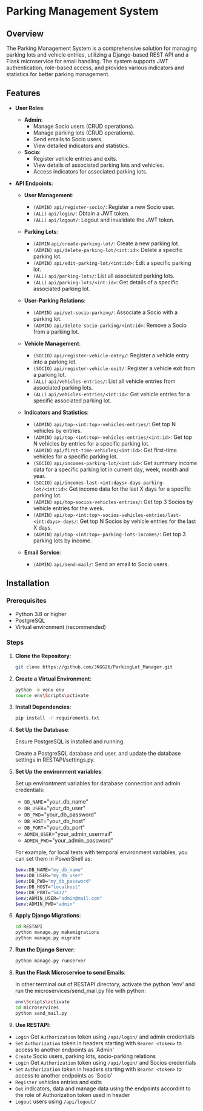 # Parking Management System

## Overview

The Parking Management System is a comprehensive solution for managing parking lots and vehicle entries, utilizing a Django-based REST API and a Flask microservice for email handling. The system supports JWT authentication, role-based access, and provides various indicators and statistics for better parking management.

## Features

- **User Roles**:
  - **Admin**:
    - Manage Socio users (CRUD operations).
    - Manage parking lots (CRUD operations).
    - Send emails to Socio users.
    - View detailed indicators and statistics.
  - **Socio**:
    - Register vehicle entries and exits.
    - View details of associated parking lots and vehicles.
    - Access indicators for associated parking lots.

- **API Endpoints**:
  - **User Management**:
    - `(ADMIN)` `api/register-socio/`: Register a new Socio user.
    - `(ALL)` `api/login/`: Obtain a JWT token.
    - `(ALL)` `api/logout/`: Logout and invalidate the JWT token.
  
  - **Parking Lots**:
    - `(ADMIN` `api/create-parking-lot/`: Create a new parking lot.
    - `(ADMIN)` `api/delete-parking-lot/<int:id>`: Delete a specific parking lot.
    - `(ADMIN)` `api/edit-parking-lot/<int:id>`: Edit a specific parking lot.
    - `(ALL)` `api/parking-lots/`: List all associated parking lots.
    - `(ALL)` `api/parking-lots/<int:id>`: Get details of a specific associated parking lot.

  - **User-Parking Relations**:
    - `(ADMIN)` `api/set-socio-parking/`: Associate a Socio with a parking lot.
    - `(ADMIN)` `api/delete-socio-parking/<int:id>`: Remove a Socio from a parking lot.
  
  - **Vehicle Management**:
    - `(SOCIO)` `api/register-vehicle-entry/`: Register a vehicle entry into a parking lot.
    - `(SOCIO)` `api/register-vehicle-exit/`: Register a vehicle exit from a parking lot.
    - `(ALL)` `api/vehicles-entries/`: List all vehicle entries from associated parking lots.
    - `(ALL)` `api/vehicles-entries/<int:id>`: Get vehicle entries for a specific associated parking lot.

  - **Indicators and Statistics**:
    - `(ADMIN)` `api/top-<int:top>-vehicles-entries/`: Get top N vehicles by entries.
    - `(ADMIN)` `api/top-<int:top>-vehicles-entries/<int:id>`: Get top N vehicles by entries for a specific parking lot.
    - `(ADMIN)` `api/first-time-vehicles/<int:id>`: Get first-time vehicles for a specific parking lot.
    - `(SOCIO)` `api/incomes-parking-lot/<int:id>`: Get summary income data for a specific parking lot in current day, week, month and year.
    - `(SOCIO)` `api/incomes-last-<int:days>-days-parking-lot/<int:id>`: Get income data for the last X days for a specific parking lot.
    - `(ADMIN)` `api/top-socios-vehicles-entries/`: Get top 3 Socios by vehicle entries for the week.
    - `(ADMIN)` `api/top-<int:top>-socios-vehicles-entries/last-<int:days>-days/`: Get top N Socios by vehicle entries for the last X days.
    - `(ADMIN)` `api/top-<int:top>-parking-lots-incomes/`: Get top 3 parking lots by income.

  - **Email Service**:
    - `(ADMIN)` `api/send-mail/`: Send an email to Socio users.

## Installation

### Prerequisites

- Python 3.8 or higher
- PostgreSQL
- Virtual environment (recommended)

### Steps

1. **Clone the Repository**:
    ```bash
    git clone https://github.com/JKGG26/ParkingLot_Manager.git
    ```

2. **Create a Virtual Environment**:
    ```bash
    python -m venv env
    source env\Scripts\activate
    ```

3. **Install Dependencies**:
    ```bash
    pip install -r requirements.txt
    ```

4. **Set Up the Database**:

    Ensure PostgreSQL is installed and running.

    Create a PostgreSQL database and user, and update the database settings in RESTAPI/settings.py.

5. **Set Up the environment variables**:

    Set up environtment variables for database connection and admin credentials:

    - `DB_NAME`="your_db_name"
    - `DB_USER`="your_db_user"
    - `DB_PWD`="your_db_password"
    - `DB_HOST`="your_db_host"
    - `DB_PORT`="your_db_port"
    - `ADMIN_USER`="your_admin_usermail"
    - `ADMIN_PWD`="your_admin_password"

    For example, for local tests with temporal environment variables, you can set them in PowerShell as:

    ```bash
    $env:DB_NAME="my_db_name"
    $env:DB_USER="my_db_user"
    $env:DB_PWD="my_db_password"
    $env:DB_HOST="localhost"
    $env:DB_PORT="5432"
    $env:ADMIN_USER="admin@mail.com"
    $env:ADMIN_PWD="admin"
    ```

6. **Apply Django Migrations**:

    ```bash
    cd RESTAPI
    python manage.py makemigrations
    python manage.py migrate
    ```

7. **Run the Django Server**:
    ```bash
    python manage.py runserver
    ```

8. **Run the Flask Microservice to send Emails**:

    In other terminal out of RESTAPI directory, activate the python 'env' and run the microservices/send_mail.py file with python:

    ```bash
    env\Scripts\activate
    cd microservices
    python send_mail.py
    ```

9. **Use RESTAPI**:

  - `Login` Get `Authorization` token using `/api/login/` and admin credentials
  - `Set` `Authorization` token in headers starting with `Bearer <token>` to access to another endpoints as 'Admin'
  - `Create` Socio users, parking lots, socio-parking relations
  - `Login` Get `Authorization` token using `/api/login/` and Socios credentials
  - `Set` `Authorization` token in headers starting with `Bearer <token>` to access to another endpoints as 'Socio'
  - `Register` vehicles entries and exits
  - `Get` indicators, data and manage data using the endpoints accordint to the role of Authorization token used in header
  - `Logout` users using `/api/logout/`